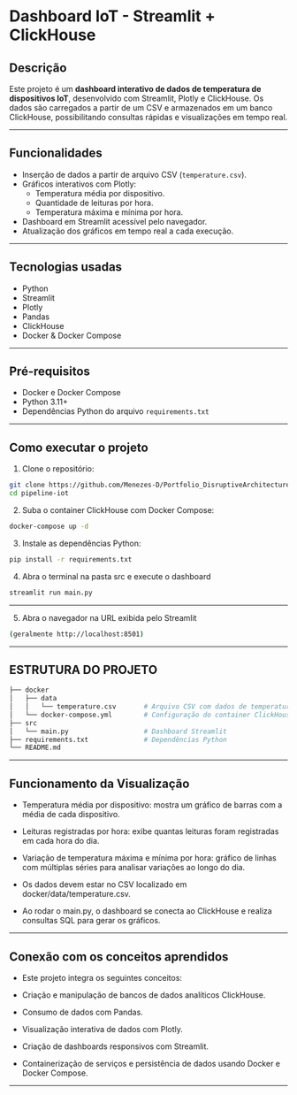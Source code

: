 # Dashboard IoT - Streamlit + ClickHouse

## Descrição

Este projeto é um **dashboard interativo de dados de temperatura de dispositivos IoT**, desenvolvido com Streamlit, Plotly e ClickHouse. Os dados são carregados a partir de um CSV e armazenados em um banco ClickHouse, possibilitando consultas rápidas e visualizações em tempo real.

---

## Funcionalidades

- Inserção de dados a partir de arquivo CSV (`temperature.csv`).
- Gráficos interativos com Plotly:
  - Temperatura média por dispositivo.
  - Quantidade de leituras por hora.
  - Temperatura máxima e mínima por hora.
- Dashboard em Streamlit acessível pelo navegador.
- Atualização dos gráficos em tempo real a cada execução.

---

## Tecnologias usadas

- Python
- Streamlit
- Plotly
- Pandas
- ClickHouse
- Docker & Docker Compose

---

## Pré-requisitos

- Docker e Docker Compose
- Python 3.11+ 
- Dependências Python do arquivo `requirements.txt`

---

## Como executar o projeto

1. Clone o repositório:

```bash
git clone https://github.com/Menezes-D/Portfolio_DisruptiveArchitectures.git
cd pipeline-iot
```

2. Suba o container ClickHouse com Docker Compose:

```bash
docker-compose up -d
```

3. Instale as dependências Python:

```bash
pip install -r requirements.txt
```

4. Abra o terminal na pasta src e execute o dashboard

```bash
streamlit run main.py
```

---

5. Abra o navegador na URL exibida pelo Streamlit

```bash
(geralmente http://localhost:8501)
```
---

## ESTRUTURA DO PROJETO

```bash
├── docker
│   ├── data
│   │   └── temperature.csv       # Arquivo CSV com dados de temperatura
│   └── docker-compose.yml        # Configuração do container ClickHouse
├── src
│   └── main.py                   # Dashboard Streamlit
├── requirements.txt              # Dependências Python
└── README.md
```
---

## Funcionamento da Visualização

- Temperatura média por dispositivo: mostra um gráfico de barras com a média de cada dispositivo.

- Leituras registradas por hora: exibe quantas leituras foram registradas em cada hora do dia.

- Variação de temperatura máxima e mínima por hora: gráfico de linhas com múltiplas séries para analisar variações ao longo do dia.

- Os dados devem estar no CSV localizado em docker/data/temperature.csv.

- Ao rodar o main.py, o dashboard se conecta ao ClickHouse e realiza consultas SQL para gerar os gráficos.

---

## Conexão com os conceitos aprendidos

- Este projeto integra os seguintes conceitos:

- Criação e manipulação de bancos de dados analíticos ClickHouse.

- Consumo de dados com Pandas.

- Visualização interativa de dados com Plotly.

- Criação de dashboards responsivos com Streamlit.

- Containerização de serviços e persistência de dados usando Docker e Docker Compose.

---
